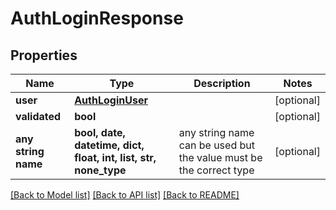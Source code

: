 # AuthLoginResponse


## Properties
Name | Type | Description | Notes
------------ | ------------- | ------------- | -------------
**user** | [**AuthLoginUser**](AuthLoginUser.md) |  | [optional] 
**validated** | **bool** |  | [optional] 
**any string name** | **bool, date, datetime, dict, float, int, list, str, none_type** | any string name can be used but the value must be the correct type | [optional]

[[Back to Model list]](../README.md#documentation-for-models) [[Back to API list]](../README.md#documentation-for-api-endpoints) [[Back to README]](../README.md)


